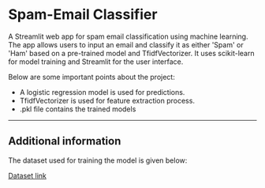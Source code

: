 # Spam-Email Classifier
A Streamlit web app for spam email classification using machine learning. The app allows users to input an email and classify it as either 'Spam' or 'Ham' based on a pre-trained model and TfidfVectorizer. It uses scikit-learn for model training and Streamlit for the user interface.

Below are some important points about the project:
* A logistic regression model is used for predictions.
* TfidfVectorizer is used for feature extraction process.
* .pkl file contains the trained models

<hr/>

## Additional information
The dataset used for training the model is given below:

[Dataset link](https://drive.google.com/file/d/1uzbhec5TW_OjFr4UUZkoMm0rpyvYdhZw/view)
